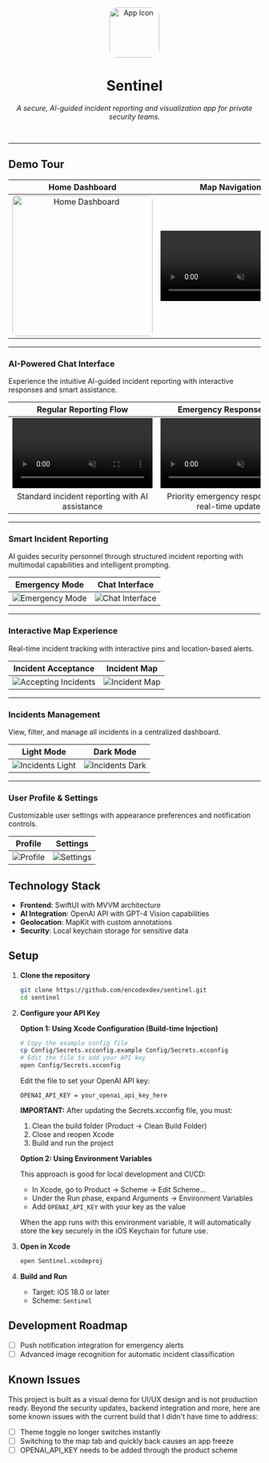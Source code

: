 <div align="center" style="padding-bottom: 16px;">
<img src="docs/demo/app_icon.png" alt="App Icon" width="100" style="border-radius: 16px;" />

# Sentinel

_A secure, AI-guided incident reporting and visualization app for private security teams._

</div>

---

## Demo Tour

|                                           Home Dashboard                                            |                                       Map Navigation                                       |
| :-------------------------------------------------------------------------------------------------: | :----------------------------------------------------------------------------------------: |
| <img src="docs/demo/home_light.png" width="280" alt="Home Dashboard" style="border-radius: 8px;" /> | <video src="docs/demo/map_dark_demo.mp4" autoplay loop muted controls width="280"></video> |

---

### AI-Powered Chat Interface

Experience the intuitive AI-guided incident reporting with interactive responses and smart assistance.

|                                        Regular Reporting Flow                                        |                                        Emergency Response Flow                                        |
| :--------------------------------------------------------------------------------------------------: | :---------------------------------------------------------------------------------------------------: |
| <video src="docs/demo/chat_regular_flow_light.MP4" autoplay loop muted controls width="280"></video> | <video src="docs/demo/chat_emergency_flow_dark.MP4" autoplay loop muted controls width="280"></video> |
|                            Standard incident reporting with AI assistance                            |                          Priority emergency response with real-time updates                           |

---

### Smart Incident Reporting

AI guides security personnel through structured incident reporting with multimodal capabilities and intelligent prompting.

|                      Emergency Mode                      |                  Chat Interface                  |
| :------------------------------------------------------: | :----------------------------------------------: |
| ![Emergency Mode](docs/demo/chat_security_emergency.png) | ![Chat Interface](docs/demo/empty_chat_dark.png) |

---

### Interactive Map Experience

Real-time incident tracking with interactive pins and location-based alerts.

|                       Incident Acceptance                       |              Incident Map               |
| :-------------------------------------------------------------: | :-------------------------------------: |
| ![Accepting Incidents](docs/demo/map_accept_incident_toast.png) | ![Incident Map](docs/demo/map_dark.png) |

---

### Incidents Management

View, filter, and manage all incidents in a centralized dashboard.

|                    Light Mode                     |                    Dark Mode                    |
| :-----------------------------------------------: | :---------------------------------------------: |
| ![Incidents Light](docs/demo/incidents_light.png) | ![Incidents Dark](docs/demo/incidents_dark.png) |

---

### User Profile & Settings

Customizable user settings with appearance preferences and notification controls.

|                 Profile                 |                 Settings                 |
| :-------------------------------------: | :--------------------------------------: |
| ![Profile](docs/demo/profile_light.png) | ![Settings](docs/demo/settings_dark.png) |

## Technology Stack

- **Frontend**: SwiftUI with MVVM architecture
- **AI Integration**: OpenAI API with GPT-4 Vision capabilities
- **Geolocation**: MapKit with custom annotations
- **Security**: Local keychain storage for sensitive data

## Setup

1. **Clone the repository**

   ```bash
   git clone https://github.com/encodexdev/sentinel.git
   cd sentinel
   ```

2. **Configure your API Key**

   **Option 1: Using Xcode Configuration (Build-time Injection)**

   ```bash
   # Copy the example config file
   cp Config/Secrets.xcconfig.example Config/Secrets.xcconfig
   # Edit the file to add your API key
   open Config/Secrets.xcconfig
   ```

   Edit the file to set your OpenAI API key:

   ```
   OPENAI_API_KEY = your_openai_api_key_here
   ```

   **IMPORTANT:** After updating the Secrets.xcconfig file, you must:

   1. Clean the build folder (Product → Clean Build Folder)
   2. Close and reopen Xcode
   3. Build and run the project

   **Option 2: Using Environment Variables**

   This approach is good for local development and CI/CD:

   - In Xcode, go to Product → Scheme → Edit Scheme...
   - Under the Run phase, expand Arguments → Environment Variables
   - Add `OPENAI_API_KEY` with your key as the value

   When the app runs with this environment variable, it will automatically store the key securely in the iOS Keychain for future use.

3. **Open in Xcode**

   ```bash
   open Sentinel.xcodeproj
   ```

4. **Build and Run**
   - Target: iOS 18.0 or later
   - Scheme: `Sentinel`

## Development Roadmap

- [ ] Push notification integration for emergency alerts
- [ ] Advanced image recognition for automatic incident classification

## Known Issues

This project is built as a visual demo for UI/UX design and is not production ready. Beyond the security updates, backend integration and more, here are some known issues with the current build that I didn't have time to address:

- [ ] Theme toggle no longer switches instantly
- [ ] Switching to the map tab and quickly back causes an app freeze
- [ ] OPENAI_API_KEY needs to be added through the product scheme
